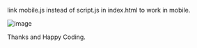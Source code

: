 
link mobile.js instead of script.js in index.html to work in mobile.

![image](https://github.com/developerrahulofficial/impressingCrush/assets/83329806/1a50454f-634d-4d5b-8f8a-ef2333f366c9)


Thanks and Happy Coding.
